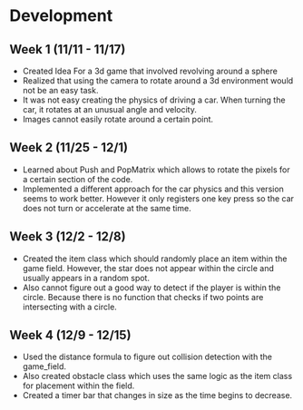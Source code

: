 # Development
## Week 1 (11/11 - 11/17)
* Created Idea For a 3d game that involved revolving around a sphere
* Realized that using the camera to rotate around a 3d environment would not be an easy task.
* It was not easy creating the physics of driving a car. When turning the car, it rotates at an unusual angle and velocity. 
* Images cannot easily rotate around a certain point.
## Week 2 (11/25 - 12/1)
* Learned about Push and PopMatrix which allows to rotate the pixels for a certain section of the code.
* Implemented a different approach for the car physics and this version seems to work better. However it only registers  one key press so the car does not turn or accelerate at the same time.
## Week 3 (12/2 - 12/8)
*  Created the item class which should randomly place an item within the game field. However, the star does not appear within the circle and usually appears in a random spot.
*  Also cannot figure out a good way to detect if the player is within the circle. Because there is no function that checks if two points are intersecting with a circle. 
## Week 4 (12/9 - 12/15)
* Used the distance formula to figure out collision detection with the game_field. 
* Also created obstacle class which uses the same logic as the item class for placement within the field.
* Created a timer bar that changes in size as the time begins to decrease.
